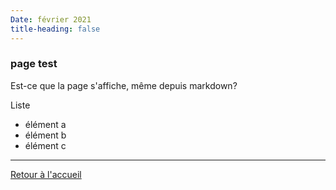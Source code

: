 ```yaml
---
Date: février 2021
title-heading: false
---
```


### page test

Est-ce que la page s'affiche, même depuis markdown?

Liste
- élément a
- élément b
- élément c

***
[Retour à l'accueil](https://www.antoinesweeney.com)
